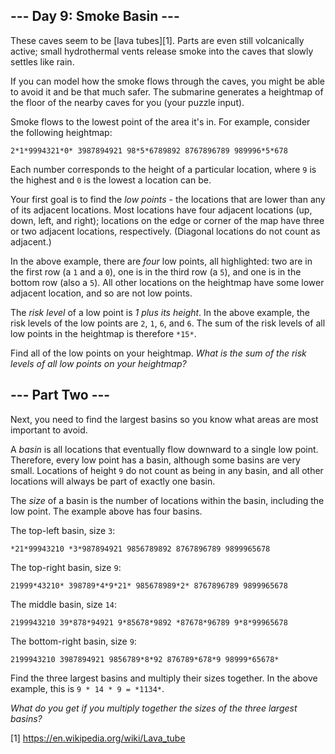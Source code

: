 ## --- Day 9: Smoke Basin ---

These caves seem to be [lava tubes][1]. Parts are even still volcanically active; small hydrothermal vents release smoke into the caves that slowly settles like rain.

If you can model how the smoke flows through the caves, you might be able to avoid it and be that much safer. The submarine generates a heightmap of the floor of the nearby caves for you (your puzzle
input).

Smoke flows to the lowest point of the area it's in. For example, consider the following heightmap:

`2*1*9994321*0*
3987894921
98*5*6789892
8767896789
989996*5*678
`

Each number corresponds to the height of a particular location, where `9` is the highest and `0` is the lowest a location can be.

Your first goal is to find the *low points* - the locations that are lower than any of its adjacent locations. Most locations have four adjacent locations (up, down, left, and right); locations on the
edge or corner of the map have three or two adjacent locations, respectively. (Diagonal locations do not count as adjacent.)

In the above example, there are *four* low points, all highlighted: two are in the first row (a `1` and a `0`), one is in the third row (a `5`), and one is in the bottom row (also a `5`). All other
locations on the heightmap have some lower adjacent location, and so are not low points.

The *risk level* of a low point is *1 plus its height*. In the above example, the risk levels of the low points are `2`, `1`, `6`, and `6`. The sum of the risk levels of all low points in the
heightmap is therefore `*15*`.

Find all of the low points on your heightmap. *What is the sum of the risk levels of all low points on your heightmap?*

## --- Part Two ---

Next, you need to find the largest basins so you know what areas are most important to avoid.

A *basin* is all locations that eventually flow downward to a single low point. Therefore, every low point has a basin, although some basins are very small. Locations of height `9` do not count as
being in any basin, and all other locations will always be part of exactly one basin.

The *size* of a basin is the number of locations within the basin, including the low point. The example above has four basins.

The top-left basin, size `3`:

`*21*99943210
*3*987894921
9856789892
8767896789
9899965678
`

The top-right basin, size `9`:

`21999*43210*
398789*4*9*21*
985678989*2*
8767896789
9899965678
`

The middle basin, size `14`:

`2199943210
39*878*94921
9*85678*9892
*87678*96789
9*8*99965678
`

The bottom-right basin, size `9`:

`2199943210
3987894921
9856789*8*92
876789*678*9
98999*65678*
`

Find the three largest basins and multiply their sizes together. In the above example, this is `9 * 14 * 9 = *1134*`.

*What do you get if you multiply together the sizes of the three largest basins?*

[1] https://en.wikipedia.org/wiki/Lava_tube
